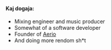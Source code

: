 
#### Kaj dogaja:
- Mixing engineer and music producer
- Somewhat of a software developer
- Founder of [Aerio](https://aerio.tech/)
- And doing more rendom sh*t

<br>

